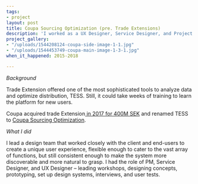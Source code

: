 ```yaml
---
tags:
- project
layout: post
title: Coupa Sourcing Optimization (pre. Trade Extensions)
description: 'I worked as a UX Designer, Service Designer, and Project Lead.'
project_gallery:
- "/uploads/1544208124-coupa-side-image-1-1.jpg"
- "/uploads/1544453749-coupa-main-image-1-3-1.jpg"
when_it_happened: 2015-2018

---
```

_Background_

Trade Extension offered one of the most sophisticated tools to analyze data and optimize distribution, TESS. Still, it could take weeks of training to learn the platform for new users.

Coupa acquired trade Extension[ in 2017 for 400M SEK](https://www.breakit.se/artikel/7235/trade-extensions-algoritmer-gor-upphandlingar-enkla-nu-kops-bolaget-for-400-miljoner) and renamed TESS to [Coupa Sourcing Optimization](https://www.coupa.com/products/strategic-sourcing/sourcing-optimization/).

_What I did_

I lead a design team that worked closely with the client and end-users to create a unique user experience, flexible enough to cater to the vast array of functions, but still consistent enough to make the system more discoverable and more natural to grasp. I had the role of PM, Service Designer, and UX Designer – leading workshops, designing concepts, prototyping, set up design systems, interviews, and user tests.